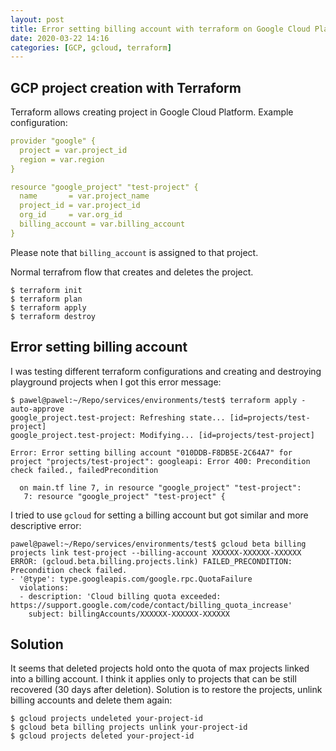 ```yaml
---
layout: post
title: Error setting billing account with terraform on Google Cloud Platform
date: 2020-03-22 14:16
categories: [GCP, gcloud, terraform]
---
```


## GCP project creation with Terraform

Terraform allows creating project in Google Cloud Platform. Example configuration:

```yaml
provider "google" {
  project = var.project_id
  region = var.region
}

resource "google_project" "test-project" {
  name       = var.project_name
  project_id = var.project_id
  org_id     = var.org_id
  billing_account = var.billing_account
}

```

Please note that `billing_account` is assigned to that project.

Normal terrafrom flow that creates and deletes the project.

```shell
$ terraform init
$ terraform plan
$ terraform apply
$ terraform destroy
```

## Error setting billing account


I was testing different terraform configurations and creating and destroying playground projects when I got this error message:

```shell
$ pawel@pawel:~/Repo/services/environments/test$ terraform apply -auto-approve
google_project.test-project: Refreshing state... [id=projects/test-project]
google_project.test-project: Modifying... [id=projects/test-project]

Error: Error setting billing account "010DDB-F8DB5E-2C64A7" for project "projects/test-project": googleapi: Error 400: Precondition check failed., failedPrecondition

  on main.tf line 7, in resource "google_project" "test-project":
   7: resource "google_project" "test-project" {
```

I tried to use `gcloud` for setting a billing account but got similar and more descriptive error:


```
pawel@pawel:~/Repo/services/environments/test$ gcloud beta billing projects link test-project --billing-account XXXXXX-XXXXXX-XXXXXX
ERROR: (gcloud.beta.billing.projects.link) FAILED_PRECONDITION: Precondition check failed.
- '@type': type.googleapis.com/google.rpc.QuotaFailure
  violations:
  - description: 'Cloud billing quota exceeded: https://support.google.com/code/contact/billing_quota_increase'
    subject: billingAccounts/XXXXXX-XXXXXX-XXXXXX
```


## Solution

It seems that deleted projects hold onto the quota of max projects linked into a billing account.
I think it applies only to projects that can be still recovered (30 days after deletion).
Solution is to restore the projects, unlink billing accounts and delete them again:

```shell
$ gcloud projects undeleted your-project-id
$ gcloud beta billing projects unlink your-project-id
$ gcloud projects deleted your-project-id
```
